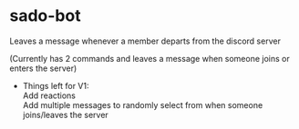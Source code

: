 # sado-bot
Leaves a message whenever a member departs from the discord server

(Currently has 2 commands and leaves a message when someone joins or enters the server)

- Things left for V1: <br>
  Add reactions <br>
Add multiple messages to randomly select from when someone joins/leaves the server
